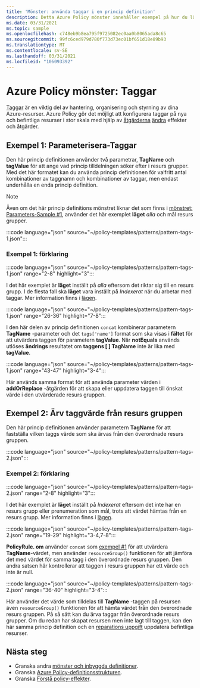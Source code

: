 ```yaml
---
title: 'Mönster: använda taggar i en princip definition'
description: Detta Azure Policy mönster innehåller exempel på hur du lägger till parametriserade taggar eller ärver taggar från en resurs grupp i en princip definition.
ms.date: 03/31/2021
ms.topic: sample
ms.openlocfilehash: c748eb9b8ea795f9725082ec0aa0b8065ada8c65
ms.sourcegitcommit: 99fc6ced979d780f773d73ec01bf651d18e89b93
ms.translationtype: MT
ms.contentlocale: sv-SE
ms.lasthandoff: 03/31/2021
ms.locfileid: "106093392"
---
```

# <a name="azure-policy-pattern-tags"></a>Azure Policy mönster: Taggar

[Taggar](../../..//azure-resource-manager/management/tag-resources.md) är en viktig del av hantering, organisering och styrning av dina Azure-resurser. Azure Policy gör det möjligt att konfigurera taggar på nya och befintliga resurser i stor skala med hjälp av [åtgärderna](../how-to/remediate-resources.md) [ändra](../concepts/effects.md#modify) effekter och åtgärder.

## <a name="sample-1-parameterize-tags"></a>Exempel 1: Parameterisera-Taggar

Den här princip definitionen använder två parametrar, **TagName** och **tagValue** för att ange vad princip tilldelningen söker efter i resurs grupper. Med det här formatet kan du använda princip definitionen för valfritt antal kombinationer av taggnamn och kombinationer av taggar, men endast underhålla en enda princip definition.

> [!NOTE]
> Även om det här princip definitions mönstret liknar det som finns i [mönstret: Parameters-Sample #1](./pattern-parameters.md#sample-1-string-parameters), använder det här exemplet **läget** _alla_ och mål resurs grupper.

:::code language="json" source="~/policy-templates/patterns/pattern-tags-1.json":::

### <a name="sample-1-explanation"></a>Exempel 1: förklaring

:::code language="json" source="~/policy-templates/patterns/pattern-tags-1.json" range="2-8" highlight="3":::

I det här exemplet är **läget** inställt på _alla_ eftersom det riktar sig till en resurs grupp. I de flesta fall ska **läget** vara inställt på _Indexerat_ när du arbetar med taggar. Mer information finns i [lägen](../concepts/definition-structure.md#resource-manager-modes).

:::code language="json" source="~/policy-templates/patterns/pattern-tags-1.json" range="26-36" highlight="7-8":::

I den här delen av princip definitionen `concat` kombinerar parametern **TagName** -parameter och det `tags['name']` format som ska visas i **fältet** för att utvärdera taggen för parametern **tagValue**.
När **notEquals** används utlöses **ändrings** resultatet om **taggens \[ \] TagName** inte är lika med **tagValue**.

:::code language="json" source="~/policy-templates/patterns/pattern-tags-1.json" range="43-47" highlight="3-4":::

Här används samma format för att använda parameter värden i **addOrReplace** -åtgärden för att skapa eller uppdatera taggen till önskat värde i den utvärderade resurs gruppen.

## <a name="sample-2-inherit-tag-value-from-resource-group"></a>Exempel 2: Ärv taggvärde från resurs gruppen

Den här princip definitionen använder parametern **TagName** för att fastställa vilken taggs värde som ska ärvas från den överordnade resurs gruppen.

:::code language="json" source="~/policy-templates/patterns/pattern-tags-2.json":::

### <a name="sample-2-explanation"></a>Exempel 2: förklaring

:::code language="json" source="~/policy-templates/patterns/pattern-tags-2.json" range="2-8" highlight="3":::

I det här exemplet är **läget** inställt på _Indexerat_ eftersom det inte har en resurs grupp eller prenumeration som mål, trots att värdet hämtas från en resurs grupp. Mer information finns i [lägen](../concepts/definition-structure.md#resource-manager-modes).

:::code language="json" source="~/policy-templates/patterns/pattern-tags-2.json" range="19-29" highlight="3-4,7-8":::

**PolicyRule. om** använder `concat` som [exempel #1](#sample-1-parameterize-tags) för att utvärdera **TagName**-värdet, men använder `resourceGroup()` funktionen för att jämföra det med värdet för samma tagg i den överordnade resurs gruppen. Den andra satsen här kontrollerar att taggen i resurs gruppen har ett värde och inte är null.

:::code language="json" source="~/policy-templates/patterns/pattern-tags-2.json" range="36-40" highlight="3-4":::

Här använder det värde som tilldelas till **TagName** -taggen på resursen även `resourceGroup()` funktionen för att hämta värdet från den överordnade resurs gruppen. På så sätt kan du ärva taggar från överordnade resurs grupper. Om du redan har skapat resursen men inte lagt till taggen, kan den här samma princip definition och en [reparations uppgift](../how-to/remediate-resources.md) uppdatera befintliga resurser.

## <a name="next-steps"></a>Nästa steg

- Granska andra [mönster och inbyggda definitioner](./index.md).
- Granska [Azure Policy-definitionsstrukturen](../concepts/definition-structure.md).
- Granska [Förstå policy-effekter](../concepts/effects.md).